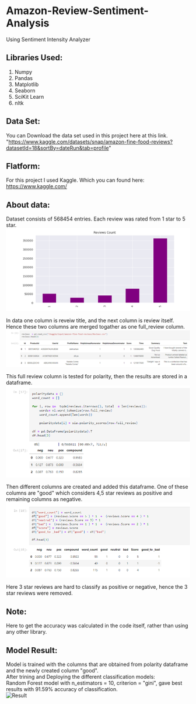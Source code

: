 # Amazon-Review-Sentiment-Analysis
Using Sentiment Intensity Analyzer


## Libraries Used:  
  
1. Numpy  
2. Pandas  
3. Matplotlib  
4. Seaborn  
5. SciKit Learn
6. nltk





## Data Set:  
  
You can Download the data set used in this project here at this link.  
"https://www.kaggle.com/datasets/snap/amazon-fine-food-reviews?datasetId=18&sortBy=dateRun&tab=profile"  






## Flatform:  
  
For this project I used Kaggle. Which you can found here: https://www.kaggle.com/  







## About data:  

Dataset consists of 568454 entries. Each review was rated from 1 star to 5 star.  
![Reviews](https://github.com/balajiabcd/Amazon-Review-Sentiment-Analysis/blob/main/Imges-repo/reviews-per-star.png)

In data one column is reveiw title, and the next column is review itself. Hence these two columns are merged togather as one full_review column.  
![data](https://github.com/balajiabcd/Amazon-Review-Sentiment-Analysis/blob/main/Imges-repo/data.png)

This full review column is tested for polarity, then the results are stored in a dataframe.  
![polarity_dataframe](https://github.com/balajiabcd/Amazon-Review-Sentiment-Analysis/blob/main/Imges-repo/compound-score-dataframe.png)

Then different columns are created and added this dataframe. One of these columns are "good" which considers 4,5 star reviews as positive and remaining columns as negative.  
![addition](https://github.com/balajiabcd/Amazon-Review-Sentiment-Analysis/blob/main/Imges-repo/review-analysis-columns-addition.png)

Here 3 star reviews are hard to classify as positive or negative, hence the 3 star reviews were removed.    








## Note:  
Here to get the accuracy was calculated in the code itself, rather than using any other library.  







## Model Result:  

Model is trained with the columns that are obtained from polarity dataframe and the newly created column "good".  
After trining and Deploying the different classification models:  
Random Forest model with n_estimators = 10, criterion = "gini", gave best results with 91.59% accuracy of classification.  
![Result]([https://github.com/balajiabcd/Breast-Cancer-Detection/blob/main/randomforest%20model.png](https://github.com/balajiabcd/Amazon-Review-Sentiment-Analysis/blob/main/Imges-repo/Result.png))








